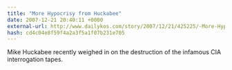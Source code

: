 ```yaml
---
title: "More Hypocrisy from Huckabee"
date: 2007-12-21 20:40:11 +0000
external-url: http://www.dailykos.com/story/2007/12/21/425225/-More-Hypocrisy-from-Huckabee
hash: cd4c04e8f59f4a2a3f5a1f07b231e705
---
```


Mike Huckabee recently weighed in on the destruction of the infamous CIA interrogation tapes.
